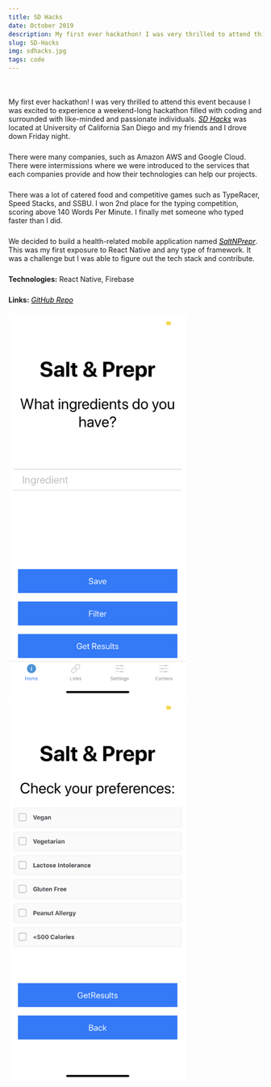 ```yaml
---
title: SD Hacks
date: October 2019
description: My first ever hackathon! I was very thrilled to attend this event because I was excited to experience a weekend-long hackathon filled with coding and surrounded with like-minded and passionate individuals. SD Hacks...
slug: SD-Hacks
img: sdhacks.jpg
tags: code
---
```


<img src="" width="720" />

<p>
    My first ever hackathon! I was very thrilled to attend this event because I was excited to experience a weekend-long hackathon filled with coding and surrounded with like-minded and passionate individuals. <a href="http://www.sdhacks.io/" target="_blank" id="p2">SD Hacks</a> was located at University of California San Diego and my friends and I drove down Friday night.
</p>
<p>
    There were many companies, such as Amazon AWS and Google Cloud. There were intermissions where we were introduced to the services that each companies provide and how their technologies can help our projects. 
</p>
<p>
    There was a lot of catered food and competitive games such as TypeRacer, Speed Stacks, and SSBU. I won 2nd place for the typing competition, scoring above 140 Words Per Minute. I finally met someone who typed faster than I did.
</p>
<p>
    We decided to build a health-related mobile application named <a href="https://github.com/krissylegaspi/SaltNPrepr" target="_blank" id="p2">SaltNPrepr</a>. This was my first exposure to React Native and any type of framework. It was a challenge but I was able to figure out the tech stack and contribute.
</p>
<p>
    <p1>Technologies:</p1> React Native, Firebase
</p>
<p>
    <p1>Links:</p1>
        <a href="https://github.com/krissylegaspi/SaltNPrepr" target="_blank" id="p2">GitHub Repo</a>
</p>
<div class="screenshot">
    <img src="https://github.com/krissylegaspi/personal-website/blob/main/src/assets/Project/SaltNPrepr/page1.png?raw=true"  width="350" />
    <img src="https://github.com/krissylegaspi/personal-website/blob/main/src/assets/Project/SaltNPrepr/page2.png?raw=true" width="350" />
</div>

<style>

div {
   text-align: justify;
}

p {
    padding-top: 5px;
    padding-bottom: 5px;
}

p1 {
    font-weight: bold;
}

#p2 {
    font-style: italic;
    color: black;
}

#p2:hover {
    text-decoration: underline;
}

.screenshot img {
    padding-left: 2px;
    padding-right: 2px;
}

</style>